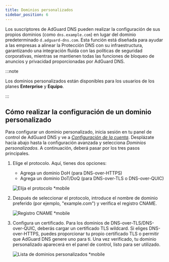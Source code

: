```yaml
---
title: Dominios personalizados
sidebar_position: 6
---
```


Los suscriptores de AdGuard DNS pueden realizar la configuración de sus propios dominios (como `dns.example.com`) en lugar del dominio predeterminado `d.adguard-dns.com`. Esta función está diseñada para ayudar a las empresas a alinear la Protección DNS con su infraestructura, garantizando una integración fluida con las políticas de seguridad corporativas, mientras se mantienen todas las funciones de bloqueo de anuncios y privacidad proporcionadas por AdGuard DNS.

:::note

Los dominios personalizados están disponibles para los usuarios de los planes **Enterprise** y **Equipo**.

:::

## Cómo realizar la configuración de un dominio personalizado

Para configurar un dominio personalizado, inicia sesión en tu panel de control de AdGuard DNS y ve a [_Configuración de la cuenta_](https://adguard-dns.io/es/dashboard/account). Desplázate hacia abajo hasta la configuración avanzada y selecciona _Dominios personalizados_. A continuación, deberá pasar por los tres pasos principales.

1. Elige el protocolo. Aquí, tienes dos opciones:

    - Agrega un dominio DoH (para DNS-over-HTTPS)
    - Agrega un dominio DoT/DoQ (para DNS-over-TLS o DNS-over-QUIC)

   ![Elija el protocolo \*mobile](https://cdn.adtidy.org/content/release_notes/dns/v2-15/picture_es_1.png)

2. Después de seleccionar el protocolo, introduce el nombre de dominio preferido (por ejemplo, "example.com") y verifica el registro CNAME.

   ![Registro CNAME \*mobile](https://cdn.adtidy.org/content/release_notes/dns/v2-15/picture_es_2.png)

3. Configura un certificado. Para los dominios de DNS-over-TLS/DNS-over-QUIC, deberás cargar un certificado TLS wildcard. Si eliges DNS-over-HTTPS, puedes proporcionar tu propio certificado TLS o permitir que AdGuard DNS genere uno para ti. Una vez verificado, tu dominio personalizado aparecerá en el panel de control, listo para ser utilizado.

   ![Lista de dominios personalizados \*mobile](https://cdn.adtidy.org/content/release_notes/dns/v2-15/picture_es_3.png)
